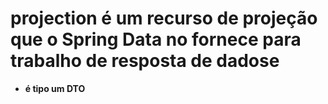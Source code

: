 

# projection é um recurso de projeção que o Spring Data no fornece para trabalho de resposta de dadose

- **é tipo um DTO**

